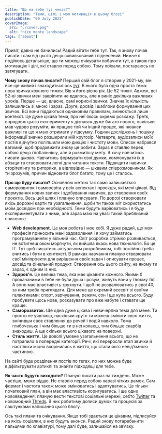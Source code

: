 ```yaml
---
title: "Що на тебе тут чекає?"
description: "Теми, цілі і моя мотивація в цьому блозі"
publishDate: "09 July 2023"
coverImage:
  src: "./cover.png"
  alt: "nice monte landscape"
tags: ["about"]
---
```


Привіт, давно не бачились! Радий вітати тебе тут. Так, я знову почав писати і сам від цього дещо схвильований і піднесений. Нижче я поділюсь детальніше, що ти можеш очікувати побачити тут, а також про мотивацію і цілі, які ставлю перед собою. Тому поїхали, постараюсь не затягувати.

**Чому знову почав писати?** Перший свій блог я створив у 2021-му, він все ще живий і знаходиться ось [тут](https://move-more.live/). В нього була одна проста тема: нова звичка кожного тижня. Вів я його рівно рік. Це 52 тижні. Авжеж, всі 52-ві звички мені закріпити не вдалось, але я виніс декілька важливих уроків. Перше — це, власне, самі корисні звички. Значна їх кількість залишились зі мною і зараз. Друге, досвід і шаблони формування цих звичок. Всі вони піддаються однаковим правилам, змінюється лише контекст. Це дуже цікава тема, про неї якось окремо розкажу. Третє, впродовж цього експерименту я дізнався дуже багато нового, оскільки мав чудово розуміти, як працює той чи інший процес, які нюанси важливі та що я маю отримати у підсумку. Години досліджень і пошуку інформації значно розширили мій кругозір. Четверте, аудіозаписи моїх постів відчутно поліпшили мою дикцію і чистоту мови. Список набрався вагомий, щоб продовжити знову це робити. Зараз я ставлю перед собою дещо глобальнішу, але й розмитішу мету. Я хочу навчитись писати _цікаво_. Навчитись формувати свої думки, компонувати їх в абзаци та створювати легкі для читання тексти. Підвищити навички сторітелінгу та риторики, а відповідно — цікавим співрозмовником. Як ти зрозумів, причин відновити блог багато, тому це і сталось.

**Про що буду писати?** Основною метою так само залишається саморозвиток і самоосвіта у всіх аспектах і проєкція, які мені цікаві. Від формування нових звичок і здобування навичок, до створення своїх проєктів. Весь цей шлях і планую описувати. По дорозі створювати якісь дорожні карти та узагальнення, щоби ти також міг скористатись моїм досвідом при необхідності. Теми будуть варіюватись і я буду експериментувати з ними, але зараз маю на увазі такий приблизний списочок:

- **Web development.** Це моя робота і моє хобі. Я дуже радий, що моя професія приносить мені задоволення і я хочу займатись програмуванням у вільний час. Світ розробки стрімко розвивається, не встигнеш оком моргнути, як вийшла якась нова технологія. Бо це ІТ. Тут щоб лишатись актуальним розробником, тобі постійно треба вчитись і бути в контексті. В рамках навчання планую створювати свої мініпроекти для вирішення своїх задач і описувати процес, досвід та фінальний продукт. Створення ось цього сайту, на якому ти зараз, є одним із них.
- **Здоров'я.** Це велика тема, яка має цікавити кожного. Якими б прокачаними в тебе не були душа і розум, живуть вони у твоєму тілі. А воно має властивість трухнути. І щоб не розвалюватись у свої 40, за ним треба приглядати. Для мене це окремий всесвіт зі своїми галактиками: спорт, харчування, режим, сон і ще купа всього. Буду пробувати щось нове, розказувати про вже набуте і ставати ще краще.
- **Саморозвиток.** Ще одна дуже цікава і невичерпна тема для мене. Ти просто не уявляєш, наскільки круто ти можеш змінити своє життя, змінивши своє ставлення до речей і подій навколо. Тема глибоченька і чим більше ти в неї копаєш, тим більше скарбів знаходиш. А ще скільки всього цікавого на поверхні.
- **Стиль життя.** Це доволі умовне узагальнення всього, що не потрапило в попередні категорії. Речі, які переросли етап звички й настільки міцно вкорінились в життя, що стали його невідʼємною частиною.

На сайті буде розділення постів по тегах, по них можна буде відфільтрувати артиклі та знайти підходящі для тебе.

**Як часто будуть виходити?** Планую писати раз на тиждень. Може частіше, може рідше. Не ставлю перед собою наразі чітких рамок. Сам формат і частота також може змінюватись і адаптуватись. Це тільки початковий план, а він має властивість коригуватись. І ще одне нововведення: планую вести текстові соціальні мережі, себто [Twitter](https://twitter.com/y_nadtochii) та новомодний [Threds](https://www.threads.net/@e.nadtochiy). В них робитиму дописи думок та процесів за лаштунками написання цього блогу.

Ось такі плани та очікування. Якщо тобі здається це цікавим, підписуйся на якісь соціалки, в них будуть анонси. Радий знову потарабанити пальцями по клавіатурі, тому далі буде, залишайся на звʼязку.
